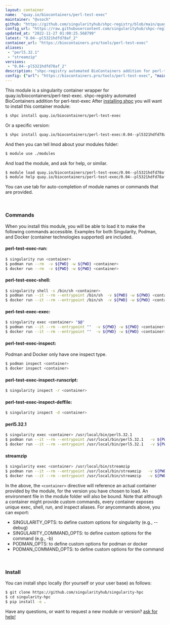 ```yaml
---
layout: container
name:  "quay.io/biocontainers/perl-test-exec"
maintainer: "@vsoch"
github: "https://github.com/singularityhub/shpc-registry/blob/main/quay.io/biocontainers/perl-test-exec/container.yaml"
config_url: "https://raw.githubusercontent.com/singularityhub/shpc-registry/main/quay.io/biocontainers/perl-test-exec/container.yaml"
updated_at: "2022-11-27 01:00:25.568799"
latest: "0.04--pl5321hdfd78af_2"
container_url: "https://biocontainers.pro/tools/perl-test-exec"
aliases:
 - "perl5.32.1"
 - "streamzip"
versions:
 - "0.04--pl5321hdfd78af_2"
description: "shpc-registry automated BioContainers addition for perl-test-exec"
config: {"url": "https://biocontainers.pro/tools/perl-test-exec", "maintainer": "@vsoch", "description": "shpc-registry automated BioContainers addition for perl-test-exec", "latest": {"0.04--pl5321hdfd78af_2": "sha256:37ac74baccfc9d7f151dd2b0934fd7398bf2fd14ba935377a43f0c1b469ee93c"}, "tags": {"0.04--pl5321hdfd78af_2": "sha256:37ac74baccfc9d7f151dd2b0934fd7398bf2fd14ba935377a43f0c1b469ee93c"}, "docker": "quay.io/biocontainers/perl-test-exec", "aliases": {"perl5.32.1": "/usr/local/bin/perl5.32.1", "streamzip": "/usr/local/bin/streamzip"}}
---
```


This module is a singularity container wrapper for quay.io/biocontainers/perl-test-exec.
shpc-registry automated BioContainers addition for perl-test-exec
After [installing shpc](#install) you will want to install this container module:


```bash
$ shpc install quay.io/biocontainers/perl-test-exec
```

Or a specific version:

```bash
$ shpc install quay.io/biocontainers/perl-test-exec:0.04--pl5321hdfd78af_2
```

And then you can tell lmod about your modules folder:

```bash
$ module use ./modules
```

And load the module, and ask for help, or similar.

```bash
$ module load quay.io/biocontainers/perl-test-exec/0.04--pl5321hdfd78af_2
$ module help quay.io/biocontainers/perl-test-exec/0.04--pl5321hdfd78af_2
```

You can use tab for auto-completion of module names or commands that are provided.

<br>

### Commands

When you install this module, you will be able to load it to make the following commands accessible.
Examples for both Singularity, Podman, and Docker (container technologies supported) are included.

#### perl-test-exec-run:

```bash
$ singularity run <container>
$ podman run --rm  -v ${PWD} -w ${PWD} <container>
$ docker run --rm  -v ${PWD} -w ${PWD} <container>
```

#### perl-test-exec-shell:

```bash
$ singularity shell -s /bin/sh <container>
$ podman run --it --rm --entrypoint /bin/sh  -v ${PWD} -w ${PWD} <container>
$ docker run --it --rm --entrypoint /bin/sh  -v ${PWD} -w ${PWD} <container>
```

#### perl-test-exec-exec:

```bash
$ singularity exec <container> "$@"
$ podman run --it --rm --entrypoint ""  -v ${PWD} -w ${PWD} <container> "$@"
$ docker run --it --rm --entrypoint ""  -v ${PWD} -w ${PWD} <container> "$@"
```

#### perl-test-exec-inspect:

Podman and Docker only have one inspect type.

```bash
$ podman inspect <container>
$ docker inspect <container>
```

#### perl-test-exec-inspect-runscript:

```bash
$ singularity inspect -r <container>
```

#### perl-test-exec-inspect-deffile:

```bash
$ singularity inspect -d <container>
```


#### perl5.32.1

```bash
$ singularity exec <container> /usr/local/bin/perl5.32.1
$ podman run --it --rm --entrypoint /usr/local/bin/perl5.32.1   -v ${PWD} -w ${PWD} <container> -c " $@"
$ docker run --it --rm --entrypoint /usr/local/bin/perl5.32.1   -v ${PWD} -w ${PWD} <container> -c " $@"
```


#### streamzip

```bash
$ singularity exec <container> /usr/local/bin/streamzip
$ podman run --it --rm --entrypoint /usr/local/bin/streamzip   -v ${PWD} -w ${PWD} <container> -c " $@"
$ docker run --it --rm --entrypoint /usr/local/bin/streamzip   -v ${PWD} -w ${PWD} <container> -c " $@"
```



In the above, the `<container>` directive will reference an actual container provided
by the module, for the version you have chosen to load. An environment file in the
module folder will also be bound. Note that although a container
might provide custom commands, every container exposes unique exec, shell, run, and
inspect aliases. For anycommands above, you can export:

 - SINGULARITY_OPTS: to define custom options for singularity (e.g., --debug)
 - SINGULARITY_COMMAND_OPTS: to define custom options for the command (e.g., -b)
 - PODMAN_OPTS: to define custom options for podman or docker
 - PODMAN_COMMAND_OPTS: to define custom options for the command

<br>

### Install

You can install shpc locally (for yourself or your user base) as follows:

```bash
$ git clone https://github.com/singularityhub/singularity-hpc
$ cd singularity-hpc
$ pip install -e .
```

Have any questions, or want to request a new module or version? [ask for help!](https://github.com/singularityhub/singularity-hpc/issues)